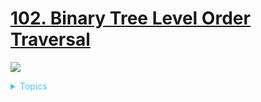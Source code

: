 # [102. Binary Tree Level Order Traversal](https://leetcode.com/problems/binary-tree-level-order-traversal/description/)

![](https://img.shields.io/badge/Difficulty-Medium-F8AF40.svg)

<details>
<summary style="color:#4FC3F7">Topics</summary>

* [`Tree`](https://leetcode.com/tag/tree/)
* [`Breadth-first Search`](https://leetcode.com/tag/breadth-first-search/)

</details>
<br />